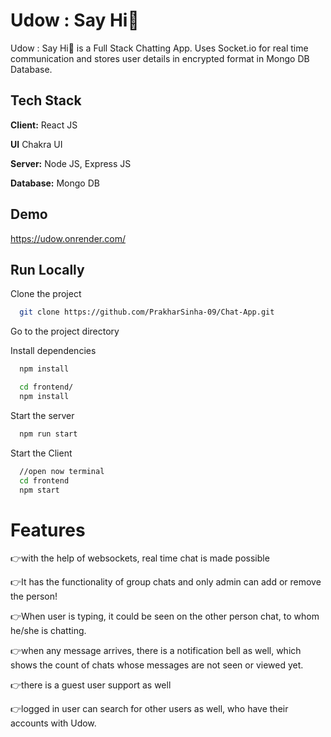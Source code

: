 
# Udow : Say Hi👋

Udow : Say Hi👋 is a Full Stack Chatting App.
Uses Socket.io for real time communication and stores user details in encrypted format in Mongo DB Database.
## Tech Stack

**Client:** React JS

**UI** Chakra UI

**Server:** Node JS, Express JS

**Database:** Mongo DB
  
## Demo
https://udow.onrender.com/

## Run Locally

Clone the project

```bash
  git clone https://github.com/PrakharSinha-09/Chat-App.git
```

Go to the project directory


Install dependencies

```bash
  npm install
```

```bash
  cd frontend/
  npm install
```

Start the server

```bash
  npm run start
```
Start the Client

```bash
  //open now terminal
  cd frontend
  npm start
```

  
# Features

👉with the help of websockets, real time chat is made possible

👉It has the functionality of group chats and only admin can add or remove the person!

👉When user is typing, it could be seen on the other person chat, to whom he/she is chatting.

👉when any message arrives, there is a notification bell as well, which shows the count of chats whose messages are not seen or viewed yet.

👉there is a guest user support as well

👉logged in user can search for other users as well, who have their accounts with Udow.

  
